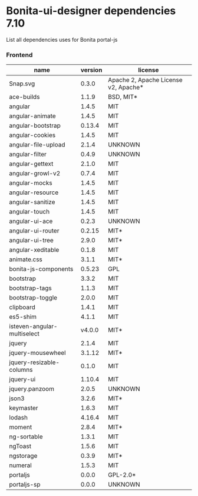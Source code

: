 # Bonita-ui-designer dependencies 7.10


List all dependencies uses for Bonita portal-js

### Frontend

 | name | version | license | 
 | --- | --- | --- | 
 | Snap.svg | 0.3.0 | Apache 2, Apache License v2, Apache*
ace-builds | 1.1.9 | BSD, MIT*
angular | 1.4.5 | MIT
angular-animate | 1.4.5 | MIT
angular-bootstrap | 0.13.4 | MIT
angular-cookies | 1.4.5 | MIT
angular-file-upload | 2.1.4 | UNKNOWN
angular-filter | 0.4.9 | UNKNOWN
angular-gettext | 2.1.0 | MIT
angular-growl-v2 | 0.7.4 | MIT
angular-mocks | 1.4.5 | MIT
angular-resource | 1.4.5 | MIT
angular-sanitize | 1.4.5 | MIT
angular-touch | 1.4.5 | MIT
angular-ui-ace | 0.2.3 | UNKNOWN
angular-ui-router | 0.2.15 | MIT*
angular-ui-tree | 2.9.0 | MIT*
angular-xeditable | 0.1.8 | MIT
animate.css | 3.1.1 | MIT*
bonita-js-components | 0.5.23 | GPL
bootstrap | 3.3.2 | MIT
bootstrap-tags | 1.1.3 | MIT
bootstrap-toggle | 2.0.0 | MIT
clipboard | 1.4.1 | MIT
es5-shim | 4.1.1 | MIT
isteven-angular-multiselect | v4.0.0 | MIT*
jquery | 2.1.4 | MIT
jquery-mousewheel | 3.1.12 | MIT*
jquery-resizable-columns | 0.1.0 | MIT
jquery-ui | 1.10.4 | MIT
jquery.panzoom | 2.0.5 | UNKNOWN
json3 | 3.2.6 | MIT*
keymaster | 1.6.3 | MIT
lodash | 4.16.4 | MIT
moment | 2.8.4 | MIT*
ng-sortable | 1.3.1 | MIT
ngToast | 1.5.6 | MIT
ngstorage | 0.3.9 | MIT*
numeral | 1.5.3 | MIT
portaljs | 0.0.0 | GPL-2.0*
portaljs-sp | 0.0.0 | UNKNOWN | 
